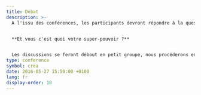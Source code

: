 ```yaml
---
title: Débat
description: >-
  A l'issu des conférences, les participants devront répondre à la question :


  **Et vous c'est quoi votre super-pouvoir ?**


  Les discussions se feront débout en petit groupe, nous procéderons ensuite à une restitution.
type: conference
symbol: crea
date: 2016-05-27 15:50:00 +0100
lang: fr
display-order: 18
---
```

